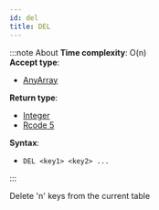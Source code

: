 ```yaml
---
id: del
title: DEL
---
```


:::note About
**Time complexity**: O(n)  
**Accept type**:

- [AnyArray](../protocol/data-types#any-array)

**Return type**:

- [Integer](../protocol/skyhash#unsigned-integers-)
- [Rcode 5](../protocol/response-codes)

**Syntax**:

- `DEL <key1> <key2> ...`

:::

Delete 'n' keys from the current table
